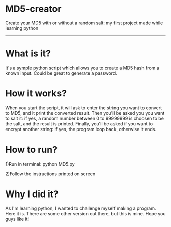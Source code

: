 # MD5-creator
Create your MD5 with or without a random salt: my first project made while learning python
_____________________________________________

# What is it?
It's a symple python script which allows you to create a MD5 hash from a known input.
Could be great to generate a password.

# How it works?
When you start the script, it will ask to enter the string you want to convert to MD5, and it print the converted result.
Then you'll be asked you you want to salt it: if yes, a random number between 0 to 99999999 is choosen to be the salt, and the result is printed.
Finally, you'll be asked if you want to encrypt another string: if yes, the program loop back, otherwise it ends.

# How to run?
1)Run in terminal:
  python MD5.py
  
2)Follow the instructions printed on screen

# Why I did it?
As I'm learning python, I wanted to challenge myself making a program. Here it is.
There are some other version out there, but this is mine.
Hope you guys like it!
